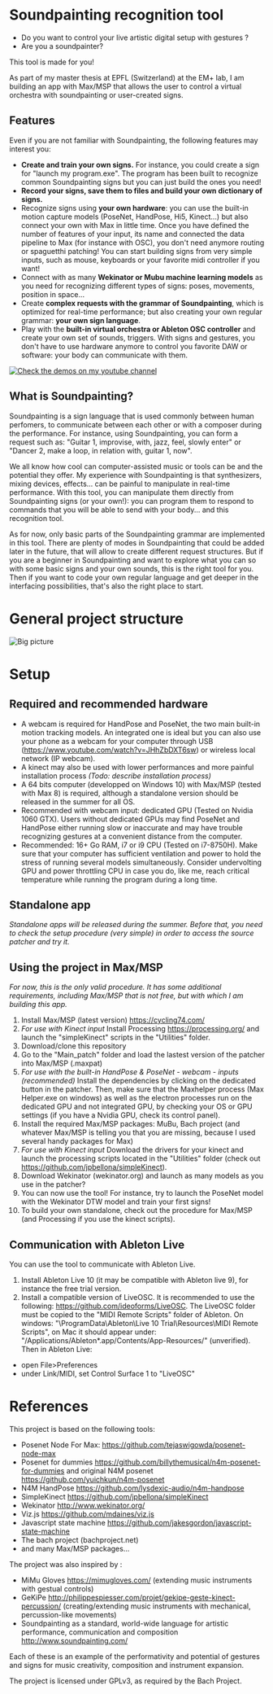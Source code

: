 # Soundpainting recognition tool

* Do you want to control your live artistic digital setup with gestures ?
* Are you a soundpainter?

This tool is made for you!

As part of my master thesis at EPFL (Switzerland) at the EM+ lab, I am building an app with Max/MSP that allows the user to control a virtual orchestra with soundpainting or user-created signs.

## Features

Even if you are not familiar with Soundpainting, the following features may interest you:

- **Create and train your own signs.**
For instance, you could create a sign for "launch my program.exe". The program has been built to recognize common Soundpainting signs but you can just build the ones you need!
- **Record your signs, save them to files and build your own dictionary of signs.**
- Recognize signs using **your own hardware**: you can use the built-in motion capture models (PoseNet, HandPose, Hi5, Kinect...) but also connect your own with Max in little time. Once you have defined the number of features of your input, its name and connected the data pipeline to Max (for instance with OSC), you don't need anymore routing or spaguetthi patching! You can start building signs from very simple inputs, such as mouse, keyboards or your favorite midi controller if you want!
- Connect with as many **Wekinator or Mubu machine learning models** as you need for recognizing different types of signs: poses, movements, position in space...
- Create **complex requests with the grammar of Soundpainting**, which is optimized for real-time performance; but also creating your own regular grammar: **your own sign language**.
- Play with the **built-in virtual orchestra or Ableton OSC controller** and create your own set of sounds, triggers. With signs and gestures, you don't have to use hardware anymore to control you favorite DAW or software: your body can communicate with them.

[![Check the demos on my youtube channel](./Images/YT_demo.png)](https://www.youtube.com/playlist?list=PLqINK1QtSzoG-oqaT623-OB2Z7BTE3Z93)

## What is Soundpainting?

Soundpainting is a sign language that is used commonly between human perfomers, to communicate between each other or with a composer during the performance. For instance, using Soundpainting, you can form a request such as: "Guitar 1, improvise, with, jazz, feel, slowly enter" or "Dancer 2, make a loop, in relation with, guitar 1, now".

We all know how cool can computer-assisted music or tools can be and the potential they offer. My experience with Soundpainting is that synthesizers, mixing devices, effects... can be painful to manipulate in real-time performance. With this tool, you can manipulate them directly from Soundpainting signs (or your own!): you can program them to respond to commands that you will be able to send with your body... and this recognition tool.

As for now, only basic parts of the Soundpainting grammar are implemented in this tool. There are plenty of modes in Soundpainting that could be added later in the future, that will allow to create different request structures. But if you are a beginner in Soundpainting and want to explore what you can so with some basic signs and your own sounds, this is the right tool for you. Then if you want to code your own regular language and get deeper in the interfacing possibilities, that's also the right place to start.

# General project structure

![Big picture](./Images/bigpicture.png)

# Setup

## Required and recommended hardware

* A webcam is required for HandPose and PoseNet, the two main built-in motion tracking models. An integrated one is ideal but you can also use your phone as a webcam for your computer through USB (https://www.youtube.com/watch?v=JHhZbDXT6sw) or wireless local network (IP webcam).
* A kinect may also be used with lower performances and more painful installation process _(Todo: describe installation process)_
* A 64 bits computer (developped on Windows 10) with Max/MSP (tested with Max 8) is required, although a standalone version should be released in the summer for all OS.
* Recommended with webcam input: dedicated GPU (Tested on Nvidia 1060 GTX). Users without dedicated GPUs may find PoseNet and HandPose either running slow or inaccurate and may have trouble recognizing gestures at a convenient distance from the computer.
* Recommended: 16+ Go RAM, i7 or i9 CPU (Tested on i7-8750H). Make sure that your computer has sufficient ventilation and power to hold the stress of running several models simultaneously. Consider undervolting GPU and power throttling CPU in case you do, like me, reach critical temperature while running the program during a long time.

## Standalone app

_Standalone apps will be released during the summer. Before that, you need to check the setup procedure (very simple) in order to access the source patcher and try it._

## Using the project in Max/MSP

_For now, this is the only valid procedure. It has some additional requirements, including Max/MSP that is not free, but with which I am building this app._

1. Install Max/MSP (latest version) https://cycling74.com/
2. _For use with Kinect input_ Install Processing https://processing.org/ and launch the "simpleKinect" scripts in the "Utilities" folder.
3. Download/clone this repository
4. Go to the "Main_patch" folder and load the lastest version of the patcher into Max/MSP (.maxpat)
5. _For use with the built-in HandPose & PoseNet - webcam - inputs (recommended)_ Install the dependencies by clicking on the dedicated button in the patcher. Then, make sure that the Maxhelper process (Max Helper.exe on windows) as well as the electron processes run on the dedicated GPU and not integrated GPU, by checking your OS or GPU settings (if you have a Nvidia GPU, check its control panel).
6. Install the required Max/MSP packages: MuBu, Bach project (and whatever Max/MSP is telling you that you are missing, because I used several handy packages for Max)
7. _For use with Kinect input_ Download the drivers for your kinect and launch the processing scripts located in the "Utilities" folder (check out https://github.com/jpbellona/simpleKinect).
8. Download Wekinator (wekinator.org) and launch as many models as you use in the patcher?
9. You can now use the tool! For instance, try to launch the PoseNet model with the Wekinator DTW model and train your first signs!
10. To build your own standalone, check out the procedure for Max/MSP (and Processing if you use the kinect scripts).

## Communication with Ableton Live

You can use the tool to communicate with Ableton Live.

1. Install Ableton Live 10 (it may be compatible with Ableton live 9), for instance the free trial version.
2. Install a compatible version of LiveOSC. It is recommended to use the following: https://github.com/ideoforms/LiveOSC. The LiveOSC folder must be copied to the "MIDI Remote Scripts" folder of Ableton. On windows: "\ProgramData\Ableton\Live 10 Trial\Resources\MIDI Remote Scripts", on Mac it should appear under: "/Applications/Ableton*.app/Contents/App-Resources/" (unverified).
Then in Ableton Live:
* open File>Preferences
* under Link/MIDI, set Control Surface 1 to "LiveOSC"

# References

This project is based on the following tools:
* Posenet Node For Max: https://github.com/tejaswigowda/posenet-node-max
* Posenet for dummies https://github.com/billythemusical/n4m-posenet-for-dummies and original N4M posenet https://github.com/yuichkun/n4m-posenet
* N4M HandPose https://github.com/lysdexic-audio/n4m-handpose
* SimpleKinect https://github.com/jpbellona/simpleKinect
* Wekinator http://www.wekinator.org/
* Viz.js https://github.com/mdaines/viz.js
* Javascript state machine https://github.com/jakesgordon/javascript-state-machine
* The bach project (bachproject.net)
* and many Max/MSP packages...

The project was also inspired by :
* MiMu Gloves https://mimugloves.com/ (extending music instruments with gestual controls)
* GeKiPe http://philippespiesser.com/projet/gekipe-geste-kinect-percussion/ (creating/extending music instruments with mechanical, percussion-like movements)
* Soundpainting as a standard, world-wide language for artistic performance, communication and composition http://www.soundpainting.com/

Each of these is an example of the performativity and potential of gestures and signs for music creativity, composition and instrument expansion.

The project is licensed under GPLv3, as required by the Bach Project.

